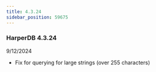 ```yaml
---
title: 4.3.24
sidebar_position: 59675
---
```


### HarperDB 4.3.24

9/12/2024

- Fix for querying for large strings (over 255 characters)
